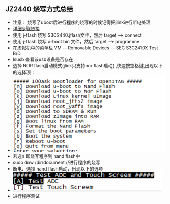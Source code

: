 ## JZ2440 烧写方式总结
* 注意： 烧写了uboot后进行程序的烧写的时候记得把jlink进行断电处理
* [详细步骤链接]()
* 使用 j-flash 烧写 S3C2440.jflash文件，然后 target --> connect
* 使用 j-flash 烧写 u-boot.bin 文件，然后 target --> programme
* 在虚拟机中的菜单栏 VM -- Romovable Devices -- SEC S3C2410X Test B/D
* lsusb 查看该usb设备是否存在
* 选择 NOR flash启动模式(jlink只支持nor flash启动) ,快速按空格键,出现以下的选择项：
* ![uboot选项](https://github.com/GalenDeng/Embedded-Linux/blob/master/JZ2440%E7%9A%84jlink%E7%83%A7%E5%86%99%E6%96%B9%E5%BC%8F/uboot%E7%83%A7%E5%86%99%E9%80%89%E6%8B%A9.PNG)
* 若选n 即烧写程序到 nand flash中
* sudo dnw /dir/document  //进行程序的烧写
* 断电、选择 nand flash启动，出现以下的选项
* ![程序测试](https://github.com/GalenDeng/Embedded-Linux/blob/master/JZ2440%E7%9A%84jlink%E7%83%A7%E5%86%99%E6%96%B9%E5%BC%8F/%E7%A8%8B%E5%BA%8F%E6%B5%8B%E8%AF%95.PNG)
* 进行程序测试